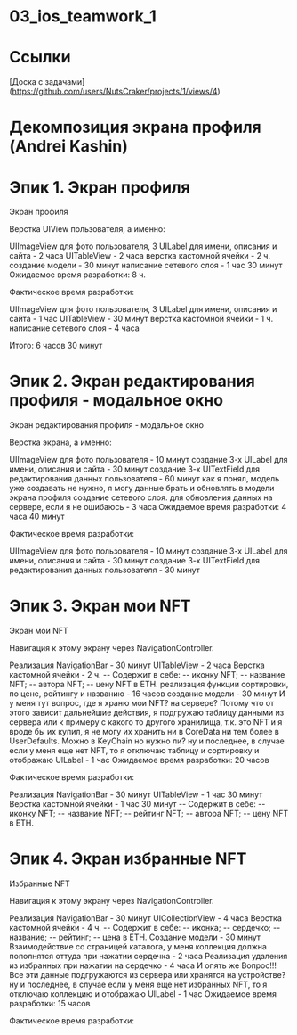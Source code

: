 # 03_ios_teamwork_1

# Ссылки
[Доска с задачами] (https://github.com/users/NutsCraker/projects/1/views/4)

# Декомпозиция экрана профиля (Andrei Kashin)

# Эпик 1. Экран профиля

Экран профиля

Верстка UIView пользователя, а именно:

UIImageView для фото пользователя, 3 UILabel для имени, описания и сайта - 2 часа
UITableView - 2 часа
верстка кастомной ячейки - 2 ч.
создание модели - 30 минут
написание сетевого слоя - 1 час 30 минут
Ожидаемое время разработки: 8 ч.

Фактическое время разработки:

UIImageView для фото пользователя, 3 UILabel для имени, описания и сайта - 1 час
UITableView - 30 минут
верстка кастомной ячейки - 1 ч.
написание сетевого слоя - 4 часа

Итого: 6 часов 30 минут

# Эпик 2. Экран редактирования профиля - модальное окно

Экран редактирования профиля - модальное окно

Верстка экрана, а именно:

UIImageView для фото пользователя - 10 минут
создание 3-х UILabel для имени, описания и сайта - 30 минут
создание 3-х UITextField для редактирования данных пользователя - 60 минут
как я понял, модель уже создавать не нужно, я могу данные брать и обновлять в модели экрана профиля
создание сетевого слоя. для обновления данных на сервере, если я не ошибаюсь - 3 часа
Ожидаемое время разработки: 4 часа 40 минут

Фактическое время разработки:

UIImageView для фото пользователя - 10 минут
создание 3-х UILabel для имени, описания и сайта - 30 минут
создание 3-х UITextField для редактирования данных пользователя - 30 минут

# Эпик 3. Экран мои NFT

Экран мои NFT

Навигация к этому экрану через NavigationController.

Реализация NavigationBar - 30 минут
UITableView - 2 часа
Верстка кастомной ячейки - 2 ч.
-- Содержит в себе:
-- иконку NFT;
-- название NFT;
-- автора NFT;
-- цену NFT в ETH.
реализация функции сортировки, по цене, рейтингу и названию - 16 часов
создание модели - 30 минут
И у меня тут вопрос, где я храню мои NFT? на сервере? Потому что от этого зависит дальнейшие действия, я подгружаю таблицу данными из сервера или к примеру с какого то другого хранилища, т.к. это NFT и я вроде бы их купил, я не могу их хранить ни в CoreData ни тем более в UserDefaults. Можно в KeyChain но нужно ли?
ну и последнее, в случае если у меня еще нет NFT, то я отключаю таблицу и сортировку и отображаю UILabel - 1 час
Ожидаемое время разработки: 20 часов

Фактическое время разработки:

Реализация NavigationBar - 30 минут
UITableView - 1 час 30 минут
Верстка кастомной ячейки - 1 час 30 минут
-- Содержит в себе:
-- иконку NFT;
-- название NFT;
-- рейтинг NFT;
-- автора NFT;
-- цену NFT в ETH.

# Эпик 4. Экран избранные NFT

Избранные NFT

Навигация к этому экрану через NavigationController.

Реализация NavigationBar - 30 минут
UICollectionView - 4 часа
Верстка кастомной ячейки - 4 ч.
-- Содержит в себе:
-- иконка;
-- сердечко;
-- название;
-- рейтинг;
-- цена в ETH.
Создание модели - 30 минут
Взаимодействие со страницей каталога, у меня коллекция должна пополнятся оттуда при нажатии сердечка - 2 часа
Реализация удаления из избранных при нажатии на сердечко - 4 часа
И опять же Вопрос!!! Все эти данные подгружаются из сервера или хранятся на устройстве?
ну и последнее, в случае если у меня еще нет избранных NFT, то я отключаю коллекцию и отображаю UILabel - 1 час
Ожидаемое время разработки: 15 часов

Фактическое время разработки:
